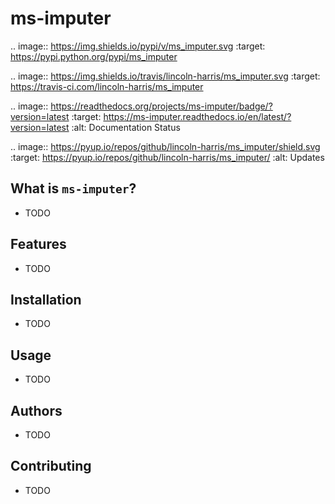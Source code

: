 ms-imputer
==========


.. image:: https://img.shields.io/pypi/v/ms_imputer.svg
        :target: https://pypi.python.org/pypi/ms_imputer

.. image:: https://img.shields.io/travis/lincoln-harris/ms_imputer.svg
        :target: https://travis-ci.com/lincoln-harris/ms_imputer

.. image:: https://readthedocs.org/projects/ms-imputer/badge/?version=latest
        :target: https://ms-imputer.readthedocs.io/en/latest/?version=latest
        :alt: Documentation Status


.. image:: https://pyup.io/repos/github/lincoln-harris/ms_imputer/shield.svg
     :target: https://pyup.io/repos/github/lincoln-harris/ms_imputer/
     :alt: Updates



What is `ms-imputer`?
--------------------

* TODO

Features
--------

* TODO

Installation
------------

* TODO

Usage
------------------

* TODO

Authors
-------

* TODO

Contributing
------------

* TODO


